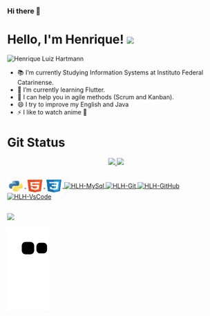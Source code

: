 ### Hi there 👋

<!--
**HenriqueHartmann/HenriqueHartmann** is a ✨ _special_ ✨ repository because its `README.md` (this file) appears on your GitHub profile.

Here are some ideas to get you started:

- 🔭 I’m currently working on ...
- 🌱 I’m currently learning ...
- 👯 I’m looking to collaborate on ...
- 🤔 I’m looking for help with ...
- 💬 Ask me about ...
- 📫 How to reach me: ...
- 😄 Pronouns: ...
- ⚡ Fun fact: ...
-->

<h1 align = "justify"> Hello, I'm Henrique! <img src="https://media.giphy.com/media/hvRJCLFzcasrR4ia7z/giphy.gif" width="25px"></h1>

<p align="left"><img src="https://komarev.com/ghpvc/?username=HenriqueHartmann" alt="Henrique Luiz Hartmann" /></p>

- 📚 I’m currently Studying Information Systems at Instituto Federal Catarinense.
- 🌱 I’m currently learning Flutter.
- 💬 I can help you in agile methods (Scrum and Kanban).
- 😄 I try to improve my English and Java
- ⚡ I like to watch anime :dolls:

# Git Status
<p align='center'>
   <a href="https://github.com/eliansamuel">
  <img height="160em" src="https://github-readme-stats.vercel.app/api?username=HenriqueHartmann&show_icons=true&count_private=true&theme=dark&show_icons=true&include_all_commits=true" />
  <img height="160em" src="https://github-readme-stats.vercel.app/api/top-langs/?username=HenriqueHartmann&hide=TeX&theme=dark&layout=compact" />
</div>
<div style="display: inline_block"><br>
   
  <img align="center" alt="HLH-Python" height="30" width="40" src="https://raw.githubusercontent.com/devicons/devicon/master/icons/python/python-original.svg">
  <img align="center" alt="HLH-HTML" height="30" width="40" src="https://raw.githubusercontent.com/devicons/devicon/master/icons/html5/html5-original.svg">
  <img align="center" alt="HLH-CSS" height="30" width="40" src="https://raw.githubusercontent.com/devicons/devicon/master/icons/css3/css3-original.svg">
  <img align="center" alt="HLH-MySql" height="30" width="40" src="https://cdn.jsdelivr.net/gh/devicons/devicon/icons/mysql/mysql-original.svg">
  <img align="center" alt="HLH-Git" height="30" width="40" src="https://cdn.jsdelivr.net/gh/devicons/devicon/icons/git/git-original.svg">
  <img align="center" alt="HLH-GitHub" height="30" width="40" src="https://cdn.jsdelivr.net/gh/devicons/devicon/icons/github/github-original.svg">
  <img align="center" alt="HLH-VsCode" height="30" width="40" src="https://cdn.jsdelivr.net/gh/devicons/devicon/icons/vscode/vscode-original.svg">
</div>

##
 
<a href="https://br.linkedin.com/in/henrique-luiz-hartmann-786266185" target="_blank"><img src="https://img.shields.io/badge/-Linkedin-blue?style=flat-square&logo=Linkedin&logoColor=white&link" target="_blank"></a> 

![Snake animation](https://github.com/rafaballerini/rafaballerini/blob/output/github-contribution-grid-snake.svg)
